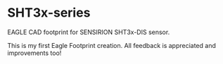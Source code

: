 # SHT3x-series
EAGLE CAD footprint for SENSIRION SHT3x-DIS sensor. 


This is my first Eagle Footprint creation. All feedback is appreciated and improvements too!

